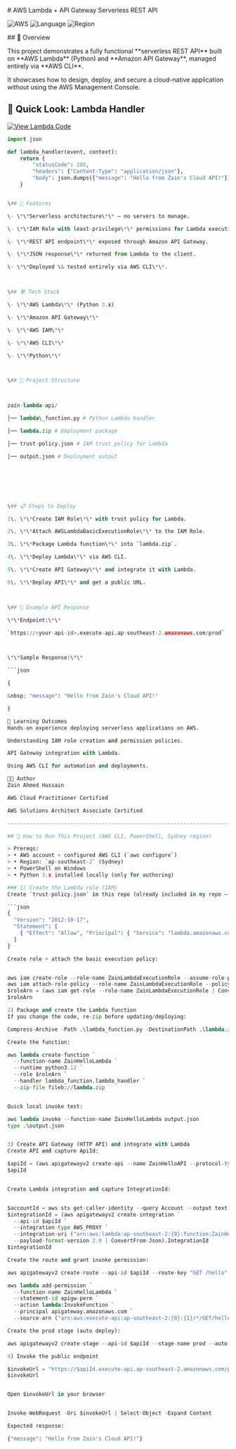 \# AWS Lambda + API Gateway Serverless REST API

![AWS](https://img.shields.io/badge/AWS-Lambda%20%7C%20API%20Gateway-orange)
![Language](https://img.shields.io/badge/Python-3.x-blue)
![Region](https://img.shields.io/badge/Region-ap--southeast--2-lightgrey)




\## 📌 Overview

This project demonstrates a fully functional \*\*serverless REST API\*\* built on \*\*AWS Lambda\*\* (Python) and \*\*Amazon API Gateway\*\*, managed entirely via \*\*AWS CLI\*\*.  

It showcases how to design, deploy, and secure a cloud-native application without using the AWS Management Console.

## 🔎 Quick Look: Lambda Handler

[![View Lambda Code](https://img.shields.io/badge/View-Lambda%20Code-blue)](./lambda_function.py)

```python
import json

def lambda_handler(event, context):
    return {
        "statusCode": 200,
        "headers": {"Content-Type": "application/json"},
        "body": json.dumps({"message": "Hello from Zain's Cloud API!"})
    }


\## 🚀 Features

\- \*\*Serverless architecture\*\* — no servers to manage.

\- \*\*IAM Role with least-privilege\*\* permissions for Lambda execution.

\- \*\*REST API endpoint\*\* exposed through Amazon API Gateway.

\- \*\*JSON response\*\* returned from Lambda to the client.

\- \*\*Deployed \& tested entirely via AWS CLI\*\*.



\## 🛠️ Tech Stack

\- \*\*AWS Lambda\*\* (Python 3.x)

\- \*\*Amazon API Gateway\*\*

\- \*\*AWS IAM\*\*

\- \*\*AWS CLI\*\*

\- \*\*Python\*\*



\## 📂 Project Structure



zain-lambda-api/

│── lambda\_function.py # Python Lambda handler

│── lambda.zip # Deployment package

│── trust-policy.json # IAM trust policy for Lambda

│── output.json # Deployment output







\## 📋 Steps to Deploy

1\. \*\*Create IAM Role\*\* with trust policy for Lambda.

2\. \*\*Attach AWSLambdaBasicExecutionRole\*\* to the IAM Role.

3\. \*\*Package Lambda function\*\* into `lambda.zip`.

4\. \*\*Deploy Lambda\*\* via AWS CLI.

5\. \*\*Create API Gateway\*\* and integrate it with Lambda.

6\. \*\*Deploy API\*\* and get a public URL.



\## 📡 Example API Response

\*\*Endpoint:\*\*  

`https://<your-api-id>.execute-api.ap-southeast-2.amazonaws.com/prod`



\*\*Sample Response:\*\*

```json

{

&nbsp; "message": "Hello from Zain's Cloud API!"

}

🎯 Learning Outcomes
Hands-on experience deploying serverless applications on AWS.

Understanding IAM role creation and permission policies.

API Gateway integration with Lambda.

Using AWS CLI for automation and deployments.

🧑‍💻 Author
Zain Ahmed Hussain

AWS Cloud Practitioner Certified

AWS Solutions Architect Associate Certified

----------------------------------------------------------------------------------

## 🧪 How to Run This Project (AWS CLI, PowerShell, Sydney region)

> Prereqs:  
> • AWS account + configured AWS CLI (`aws configure`)  
> • Region: `ap-southeast-2` (Sydney)  
> • PowerShell on Windows  
> • Python 3.x installed locally (only for authoring)

### 1) Create the Lambda role (IAM)
Create `trust-policy.json` in this repo (already included in my repo — add it if missing):

```json
{
  "Version": "2012-10-17",
  "Statement": [
    { "Effect": "Allow", "Principal": { "Service": "lambda.amazonaws.com" }, "Action": "sts:AssumeRole" }
  ]
}

Create role + attach the basic execution policy:


aws iam create-role --role-name ZainLambdaExecutionRole --assume-role-policy-document file://trust-policy.json
aws iam attach-role-policy --role-name ZainLambdaExecutionRole --policy-arn arn:aws:iam::aws:policy/service-role/AWSLambdaBasicExecutionRole
$roleArn = (aws iam get-role --role-name ZainLambdaExecutionRole | ConvertFrom-Json).Role.Arn
$roleArn

2) Package and create the Lambda function
If you change the code, re-zip before updating/deploying:

Compress-Archive -Path .\lambda_function.py -DestinationPath .\lambda.zip -Force

Create the function:

aws lambda create-function `
  --function-name ZainHelloLambda `
  --runtime python3.12 `
  --role $roleArn `
  --handler lambda_function.lambda_handler `
  --zip-file fileb://lambda.zip


Quick local invoke test:

aws lambda invoke --function-name ZainHelloLambda output.json
type .\output.json


3) Create API Gateway (HTTP API) and integrate with Lambda
Create API and capture ApiId:

$apiId = (aws apigatewayv2 create-api --name ZainHelloAPI --protocol-type HTTP | ConvertFrom-Json).ApiId
$apiId


Create Lambda integration and capture IntegrationId:


$accountId = aws sts get-caller-identity --query Account --output text
$integrationId = (aws apigatewayv2 create-integration `
  --api-id $apiId `
  --integration-type AWS_PROXY `
  --integration-uri ("arn:aws:lambda:ap-southeast-2:{0}:function:ZainHelloLambda" -f $accountId) `
  --payload-format-version 2.0 | ConvertFrom-Json).IntegrationId
$integrationId

Create the route and grant invoke permission:

aws apigatewayv2 create-route --api-id $apiId --route-key "GET /hello" --target integrations/$integrationId

aws lambda add-permission `
  --function-name ZainHelloLambda `
  --statement-id apigw-perm `
  --action lambda:InvokeFunction `
  --principal apigateway.amazonaws.com `
  --source-arn ("arn:aws:execute-api:ap-southeast-2:{0}:{1}/*/GET/hello" -f $accountId, $apiId)

Create the prod stage (auto deploy):

aws apigatewayv2 create-stage --api-id $apiId --stage-name prod --auto-deploy

4) Invoke the public endpoint

$invokeUrl = "https://$apiId.execute-api.ap-southeast-2.amazonaws.com/prod/hello"
$invokeUrl


Open $invokeUrl in your browser


Invoke-WebRequest -Uri $invokeUrl | Select-Object -Expand Content

Expected response: 

{"message": "Hello from Zain's Cloud API!"}
